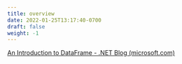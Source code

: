 ```yaml
---
title: overview
date: 2022-01-25T13:17:40-0700
draft: false
weight: -1
---
```

[An Introduction to DataFrame - .NET Blog (microsoft.com)](https://devblogs.microsoft.com/_net/an-introduction-to-dataframe/)
